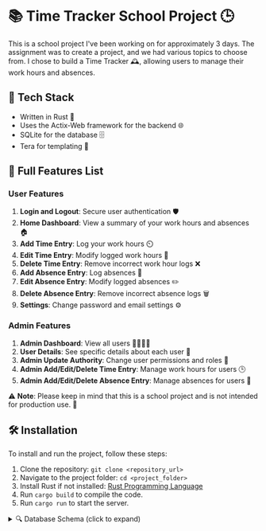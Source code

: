 # 📚 Time Tracker School Project 🕒

This is a school project I've been working on for approximately 3 days. The assignment was to create a project, and we
had various topics to choose from. I chose to build a Time Tracker 🕰️, allowing users to manage their work hours and
absences.

## 🔨 Tech Stack

- Written in Rust 🦀
- Uses the Actix-Web framework for the backend 🌐
- SQLite for the database 🗄️
- Tera for templating 📝

## 🚀 Full Features List

### User Features

1. **Login and Logout**: Secure user authentication 🛡️
2. **Home Dashboard**: View a summary of your work hours and absences 🏠
3. **Add Time Entry**: Log your work hours ⏲️
4. **Edit Time Entry**: Modify logged work hours 📝
5. **Delete Time Entry**: Remove incorrect work hour logs ❌
6. **Add Absence Entry**: Log absences 🚫
7. **Edit Absence Entry**: Modify logged absences ✏️
8. **Delete Absence Entry**: Remove incorrect absence logs 🗑️
9. **Settings**: Change password and email settings ⚙️

### Admin Features

1. **Admin Dashboard**: View all users 👨‍💼👩‍💼
2. **User Details**: See specific details about each user 👤
3. **Admin Update Authority**: Change user permissions and roles 🔐
4. **Admin Add/Edit/Delete Time Entry**: Manage work hours for users 🕒
5. **Admin Add/Edit/Delete Absence Entry**: Manage absences for users 📆

⚠️ **Note**: Please keep in mind that this is a school project and is not intended for production use. 📝

## 🛠️ Installation

To install and run the project, follow these steps:

1. Clone the repository: `git clone <repository_url>`
2. Navigate to the project folder: `cd <project_folder>`
3. Install Rust if not installed: [Rust Programming Language](https://www.rust-lang.org/tools/install)
4. Run `cargo build` to compile the code.
5. Run `cargo run` to start the server.

<details>
  <summary>🔍 Database Schema (click to expand)</summary>

  ```sql
  -- Table structure for absence_entries
CREATE TABLE absence_entries
(
    id           INTEGER PRIMARY KEY AUTOINCREMENT,
    user_id      INTEGER NOT NULL,
    absence_date TEXT    NOT NULL,
    reason       TEXT,
    FOREIGN KEY (user_id) REFERENCES users (id)
);

-- Table structure for time_entries
CREATE TABLE time_entries
(
    id         INTEGER PRIMARY KEY AUTOINCREMENT,
    user_id    INTEGER,
    task       TEXT,
    spent_time INTEGER,
    date       TEXT
);

-- Table structure for users
CREATE TABLE users
(
    id        INTEGER PRIMARY KEY AUTOINCREMENT,
    username  TEXT NOT NULL UNIQUE,
    password  TEXT NOT NULL,
    email     TEXT NOT NULL UNIQUE,
    authority TEXT DEFAULT 'EMPLOYEE'
);
```

</details>
